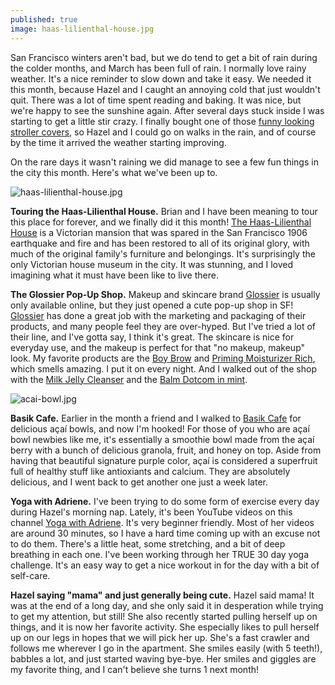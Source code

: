 ```yaml
---
published: true
image: haas-lilienthal-house.jpg
---
```

San Francisco winters aren't bad, but we do tend to get a bit of rain during the colder months, and March has been full of rain. I normally love rainy weather. It's a nice reminder to slow down and take it easy. We needed it this month, because Hazel and I caught an annoying cold that just wouldn't quit. There was a lot of time spent reading and baking. It was nice, but we're happy to see the sunshine again. After several days stuck inside I was starting to get a little stir crazy. I finally bought one of those [funny looking stroller covers](https://www.amazon.com/gp/product/B003N64Z7W/ref=as_li_tl?ie=UTF8&camp=1789&creative=9325&creativeASIN=B003N64Z7W&linkCode=as2&tag=redletterda04-20&linkId=71d721691058dd47edc95c5eaa58407c), so Hazel and I could go on walks in the rain, and of course by the time it arrived the weather starting improving. 

On the rare days it wasn't raining we did manage to see a few fun things in the city this month. Here's what we've been up to. 

![haas-lilienthal-house.jpg]({{site.baseurl}}/img/haas-lilienthal-house.jpg)

**Touring the Haas-Lilienthal House.**
Brian and I have been meaning to tour this place for forever, and we finally did it this month! [The Haas-Lilienthal House](https://www.haas-lilienthalhouse.org) is a Victorian mansion that was spared in the San Francisco 1906 earthquake and fire and has been restored to all of its original glory, with much of the original family's furniture and belongings. It's surprisingly the only Victorian house museum in the city. It was stunning, and I loved imagining what it must have been like to live there. 

**The Glossier Pop-Up Shop.**
Makeup and skincare brand [Glossier](http://bff.glossier.com/) is usually only available online, but they just opened a cute pop-up shop in SF! [Glossier](http://bff.glossier.com/) has done a great job with the marketing and packaging of their products, and many people feel they are over-hyped. But I've tried a lot of their line, and I've gotta say, I think it's great. The skincare is nice for everyday use, and the makeup is perfect for that "no makeup, makeup" look. My favorite products are the [Boy Brow](https://www.glossier.com/products/boy-brow) and [Priming Moisturizer Rich](https://www.glossier.com/products/priming-moisturizer-rich), which smells amazing. I put it on every night. And I walked out of the shop with the [Milk Jelly Cleanser](https://www.glossier.com/products/milky-jelly-cleanser) and the [Balm Dotcom in mint](https://www.glossier.com/products/balm-dotcom).

![acai-bowl.jpg]({{site.baseurl}}/img/acai-bowl.jpg)

**Basik Cafe.**
Earlier in the month a friend and I walked to [Basik Cafe](https://www.yelp.com/biz/basik-cafe-san-francisco) for delicious açaí bowls, and now I'm hooked! For those of you who are açaí bowl newbies like me, it's essentially a smoothie bowl made from the açaí berry with a bunch of delicious granola, fruit, and honey on top. Aside from having that beautiful signature purple color, açaí is considered a superfruit full of healthy stuff like antioxiants and calcium. They are absolutely delicious, and I went back to get another one just a week later. 

**Yoga with Adriene.**
I've been trying to do some form of exercise every day during Hazel's morning nap.  Lately, it's been YouTube videos on this channel [Yoga with Adriene](https://www.youtube.com/user/yogawithadriene/). It's very beginner friendly. Most of her videos are around 30 minutes, so I have a hard time coming up with an excuse not to do them. There's a little heat, some stretching, and a bit of deep breathing in each one. I've been working through her TRUE 30 day yoga challenge. It's an easy way to get a nice workout in for the day with a bit of self-care. 

**Hazel saying "mama" and just generally being cute.** 
Hazel said mama! It was at the end of a long day, and she only said it in desperation while trying to get my attention, but still! She also recently started pulling herself up on things, and it is now her favorite activity. She especially likes to pull herself up on our legs in hopes that we will pick her up. She's a fast crawler and follows me wherever I go in the apartment. She smiles easily (with 5 teeth!), babbles a lot, and just started waving bye-bye. Her smiles and giggles are my favorite thing, and I can't believe she turns 1 next month!
